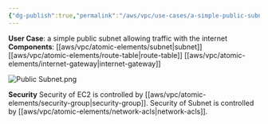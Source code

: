 ```yaml
---
{"dg-publish":true,"permalink":"/aws/vpc/use-cases/a-simple-public-subnet-with-internet-access/"}
---
```


**User Case**: a simple public subnet allowing traffic with the internet
**Components**: [[aws/vpc/atomic-elements/subnet\|subnet]]  [[aws/vpc/atomic-elements/route-table\|route-table]]  [[aws/vpc/atomic-elements/internet-gateway\|internet-gateway]]

![Public Subnet.png](/img/user/aws/vpc/png/Public%20Subnet.png)

**Security**
Security of EC2 is controlled by [[aws/vpc/atomic-elements/security-group\|security-group]].
Security of Subnet is controlled by [[aws/vpc/atomic-elements/network-acls\|network-acls]].